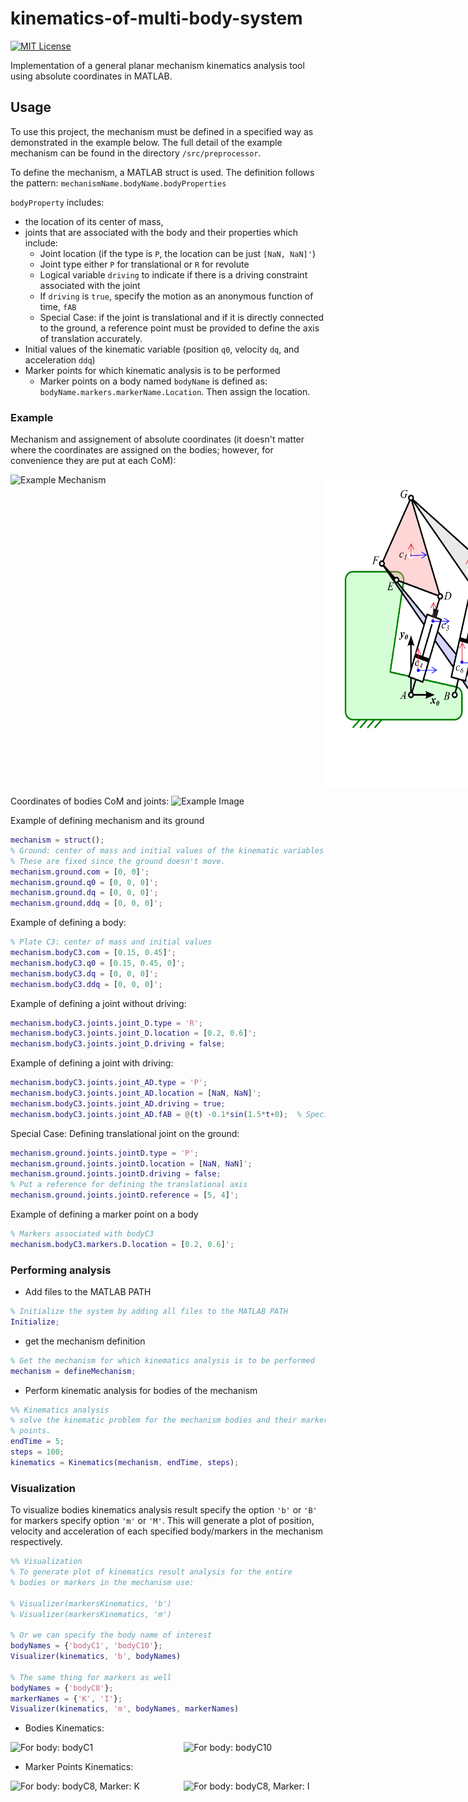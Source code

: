 # kinematics-of-multi-body-system
[![MIT License](https://img.shields.io/github/license/anurye/kinematics-of-multi-body-system)](LICENSE)

Implementation of a general planar mechanism kinematics analysis tool using absolute coordinates in MATLAB.

## Usage

To use this project, the mechanism must be defined in a specified way as demonstrated in the example below.
The full detail of the example mechanism can be found in the directory `/src/preprocessor`. 

To define the mechanism, a MATLAB struct is used. The definition follows the pattern:
`mechanismName.bodyName.bodyProperties`

`bodyProperty` includes:

- the location of its center of mass,
- joints that are associated with the body and their properties which include:
  - Joint location (if the type is `P`, the location can be just `[NaN, NaN]'`)
  - Joint type either `P` for translational or `R` for revolute
  - Logical variable `driving` to indicate if there is a driving constraint associated with the joint
  - If `driving` is `true`, specify the motion as an anonymous function of time, `fAB`
  - Special Case: if the joint is translational and if it is directly connected to the ground, a reference point must be provided to define the axis of translation accurately.
- Initial values of the kinematic variable (position `q0`, velocity `dq`, and acceleration `ddq`)
- Marker points for which kinematic analysis is to be performed
  - Marker points on a body named `bodyName` is defined as: `bodyName.markers.markerName.Location`. Then assign the location.

### Example

Mechanism and assignement of absolute coordinates (it doesn't matter where the coordinates are assigned on the bodies; however, for convenience they are put at each CoM):
<div style="display: flex; justify-content: space-between;">
    <img src="images/mechanism.jpg" alt="Example Mechanism" width="600" height="500"/>
    <img src="images/absolute_coordinate.png" alt="Absolute Coordinate" width="600" height="500"/>
</div>

Coordinates of bodies CoM and joints: 
<img src="images/coordinates.jpg" alt="Example Image" width="1000" height="300"/>

Example of defining mechanism and its ground
```matlab
mechanism = struct();
% Ground: center of mass and initial values of the kinematic variables
% These are fixed since the ground doesn't move.
mechanism.ground.com = [0, 0]';
mechanism.ground.q0 = [0, 0, 0]';
mechanism.ground.dq = [0, 0, 0]';
mechanism.ground.ddq = [0, 0, 0]';
```

Example of defining a body:
```matlab
% Plate C3: center of mass and initial values
mechanism.bodyC3.com = [0.15, 0.45]';
mechanism.bodyC3.q0 = [0.15, 0.45, 0]';
mechanism.bodyC3.dq = [0, 0, 0]';
mechanism.bodyC3.ddq = [0, 0, 0]';
```
Example of defining a joint without driving:
```matlab
mechanism.bodyC3.joints.joint_D.type = 'R';
mechanism.bodyC3.joints.joint_D.location = [0.2, 0.6]';
mechanism.bodyC3.joints.joint_D.driving = false;
```
Example of defining a joint with driving:
```matlab
mechanism.bodyC3.joints.joint_AD.type = 'P';
mechanism.bodyC3.joints.joint_AD.location = [NaN, NaN]';
mechanism.bodyC3.joints.joint_AD.driving = true;
mechanism.bodyC3.joints.joint_AD.fAB = @(t) -0.1*sin(1.5*t+0);  % Specify motion
```
Special Case: Defining translational joint on the ground:
```matlab
mechanism.ground.joints.jointD.type = 'P';
mechanism.ground.joints.jointD.location = [NaN, NaN]';
mechanism.ground.joints.jointD.driving = false;
% Put a reference for defining the translational axis
mechanism.ground.joints.jointD.reference = [5, 4]';
```

Example of defining a marker point on a body
```matlab
% Markers associated with bodyC3
mechanism.bodyC3.markers.D.location = [0.2, 0.6]';
```

### Performing analysis
- Add files to the MATLAB PATH
```matlab
% Initialize the system by adding all files to the MATLAB PATH
Initialize;
```
- get the mechanism definition
```matlab
% Get the mechanism for which kinematics analysis is to be performed
mechanism = defineMechanism;
```

- Perform kinematic analysis for bodies of the mechanism
```matlab
%% Kinematics analysis
% solve the kinematic problem for the mechanism bodies and their marker
% points.
endTime = 5;
steps = 100;
kinematics = Kinematics(mechanism, endTime, steps);
```

### Visualization 
To visualize bodies kinematics analysis result specify the option `'b'` or `'B'` for markers specify option `'m'` or `'M'`. 
This will generate a plot of position, velocity and acceleration of each specified body/markers in the mechanism respectively.

```matlab
%% Visualization
% To generate plot of kinematics result analysis for the entire 
% bodies or markers in the mechanism use: 

% Visualizer(markersKinematics, 'b')
% Visualizer(markersKinematics, 'm')

% Or we can specify the body name of interest
bodyNames = {'bodyC1', 'bodyC10'};
Visualizer(kinematics, 'b', bodyNames)

% The same thing for markers as well
bodyNames = {'bodyC8'};
markerNames = {'K', 'I'};
Visualizer(kinematics, 'm', bodyNames, markerNames)

```

- Bodies Kinematics:
<div style="display: flex; justify-content: space-between;">
    <img src="images/bodyC1.png" alt="For body: bodyC1" width="45%" />
    <img src="images/bodyC10.png" alt="For body: bodyC10" width="45%" />
</div>


- Marker Points Kinematics:
<div style="display: flex; justify-content: space-between;">
    <img src="images/bodyC8_marker_I.png" alt="For body: bodyC8, Marker: K" width="45%" />
    <img src="images/bodyC8_marker_K.png" alt="For body: bodyC8, Marker: I" width="45%" />
</div>


